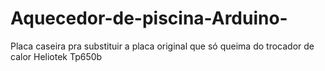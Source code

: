 # Aquecedor-de-piscina-Arduino-
Placa caseira pra substituir a placa original que só queima do trocador de calor Heliotek Tp650b
